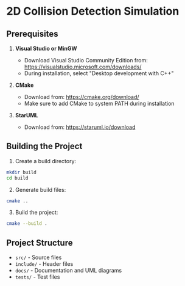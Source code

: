 # 2D Collision Detection Simulation

## Prerequisites

1. **Visual Studio or MinGW**
   - Download Visual Studio Community Edition from: https://visualstudio.microsoft.com/downloads/
   - During installation, select "Desktop development with C++"

2. **CMake**
   - Download from: https://cmake.org/download/
   - Make sure to add CMake to system PATH during installation

3. **StarUML**
   - Download from: https://staruml.io/download

## Building the Project

1. Create a build directory:
```bash
mkdir build
cd build
```

2. Generate build files:
```bash
cmake ..
```

3. Build the project:
```bash
cmake --build .
```

## Project Structure
- `src/` - Source files
- `include/` - Header files
- `docs/` - Documentation and UML diagrams
- `tests/` - Test files
